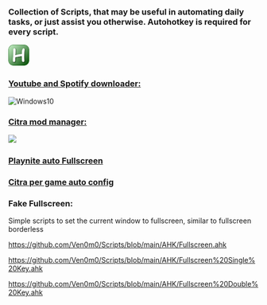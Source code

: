 ### Collection of Scripts, that may be useful in automating daily tasks, or just assist you otherwise. Autohotkey is required for every script.

<a style="text-decoration:none" href="http://www.Autohotkey.com/">
    <img height="42" src="https://raw.githubusercontent.com/Ven0m0/Ven0m0/refs/heads/main/Images/autohotkey.png" alt="AHK">
</a>



### [Youtube and Spotify downloader:](https://github.com/Ven0m0/Scripts/tree/main/Other/Downloader) 
<a style="text-decoration:none" href="https://github.com/Ven0m0/Scripts/tree/main/Other/Downloader">   
    <img src="https://github.com/Ven0m0/Scripts/blob/main/Other/Downloader/Downloader.png" alt="Windows10">
</a>

### [Citra mod manager:](https://github.com/Ven0m0/Scripts/tree/main/Other/Citra%20mods) 
<a style="text-decoration:none" href="https://github.com/Ven0m0/Scripts/tree/main/Other/Citra%20mods">    
    <img src="https://github.com/Ven0m0/Scripts/blob/main/Other/Citra%20mods/Citra%20Mod%20Manager.png">
</a>

### [Playnite auto Fullscreen](https://github.com/Ven0m0/Scripts/tree/main/Other/Playnite%20Fullscreen) 

### [Citra per game auto config](https://github.com/Ven0m0/Scripts/tree/main/Other/Citra%20per%20game%20config)

### Fake Fullscreen:
Simple scripts to set the current window to fullscreen, similar to fullscreen borderless

https://github.com/Ven0m0/Scripts/blob/main/AHK/Fullscreen.ahk

https://github.com/Ven0m0/Scripts/blob/main/AHK/Fullscreen%20Single%20Key.ahk

https://github.com/Ven0m0/Scripts/blob/main/AHK/Fullscreen%20Double%20Key.ahk
